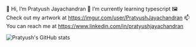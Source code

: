 👋 Hi, I’m Pratyush Jayachandran
🌱 I’m currently learning typescript
🖼️ Check out my artwork at https://imgur.com/user/PratyushJayachandran
📫 You can reach me at https://www.linkedin.com/in/pratyushjayachandran

![Pratyush's GitHub stats](https://github-readme-stats.vercel.app/api?username=pratyushjayachandran&theme=holi)
<!---
PratyushJayachandran/PratyushJayachandran is a ✨ special ✨ repository because its `README.md` (this file) appears on your GitHub profile.
You can click the Preview link to take a look at your changes.
--->
